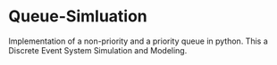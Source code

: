 # Queue-Simluation
Implementation of a non-priority and a priority queue in python. This a Discrete Event System Simulation and Modeling.
